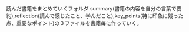読んだ書籍をまとめていくフォルダ
summary(書籍の内容を自分の言葉で要約),reflection(読んで感じたこと、学んだこと),key_points(特に印象に残った点、重要なポイント)の３ファイルを書籍毎に作っていく。
